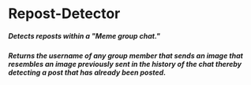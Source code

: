 # Repost-Detector
##### Detects reposts within a "Meme group chat." 
##### Returns the username of any group member that sends an image that resembles an image previously sent in the history of the chat thereby detecting a post that has already been posted.

